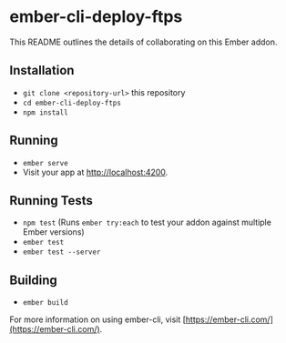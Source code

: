# ember-cli-deploy-ftps

This README outlines the details of collaborating on this Ember addon.

## Installation

* `git clone <repository-url>` this repository
* `cd ember-cli-deploy-ftps`
* `npm install`

## Running

* `ember serve`
* Visit your app at [http://localhost:4200](http://localhost:4200).

## Running Tests

* `npm test` (Runs `ember try:each` to test your addon against multiple Ember versions)
* `ember test`
* `ember test --server`

## Building

* `ember build`

For more information on using ember-cli, visit [https://ember-cli.com/](https://ember-cli.com/).
